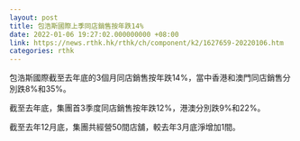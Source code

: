```yaml
---
layout: post
title: 包浩斯國際上季同店銷售按年跌14%
date: 2022-01-06 19:27:02.000000000 +08:00
link: https://news.rthk.hk/rthk/ch/component/k2/1627659-20220106.htm
categories: rthk
---
```


包浩斯國際截至去年底的3個月同店銷售按年跌14%，當中香港和澳門同店銷售分別跌8%和35%。

截至去年底，集團首3季度同店銷售按年跌12%，港澳分別跌9%和22%。

截至去年12月底，集團共經營50間店舖，較去年3月底淨增加1間。
